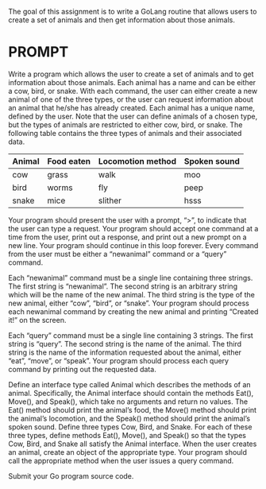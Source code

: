 The goal of this assignment is to write a GoLang routine that allows users to create a set of animals and then get information about those animals.

# PROMPT
Write a program which allows the user to create a set of animals and to get information about those animals. Each animal has a name and can be either a cow, bird, or snake. With each command, the user can either create a new animal of one of the three types, or the user can request information about an animal that he/she has already created. Each animal has a unique name, defined by the user. Note that the user can define animals of a chosen type, but the types of animals are restricted to either cow, bird, or snake. The following table contains the three types of animals and their associated data.

| Animal | Food eaten | Locomotion method | Spoken sound |
| ------ | ---------- | ----------------- | ------------ |
| cow | grass | walk | moo |
| bird | worms | fly | peep |
| snake | mice | slither | hsss |

Your program should present the user with a prompt, “>”, to indicate that the user can type a request. Your program should accept one command at a time from the user, print out a response, and print out a new prompt on a new line. Your program should continue in this loop forever. Every command from the user must be either a “newanimal” command or a “query” command.

Each “newanimal” command must be a single line containing three strings. The first string is “newanimal”. The second string is an arbitrary string which will be the name of the new animal. The third string is the type of the new animal, either “cow”, “bird”, or “snake”.  Your program should process each newanimal command by creating the new animal and printing “Created it!” on the screen.

Each “query” command must be a single line containing 3 strings. The first string is “query”. The second string is the name of the animal. The third string is the name of the information requested about the animal, either “eat”, “move”, or “speak”. Your program should process each query command by printing out the requested data.

Define an interface type called Animal which describes the methods of an animal. Specifically, the Animal interface should contain the methods Eat(), Move(), and Speak(), which take no arguments and return no values. The Eat() method should print the animal’s food, the Move() method should print the animal’s locomotion, and the Speak() method should print the animal’s spoken sound. Define three types Cow, Bird, and Snake. For each of these three types, define methods Eat(), Move(), and Speak() so that the types Cow, Bird, and Snake all satisfy the Animal interface. When the user creates an animal, create an object of the appropriate type. Your program should call the appropriate method when the user issues a query command.

Submit your Go program source code.
